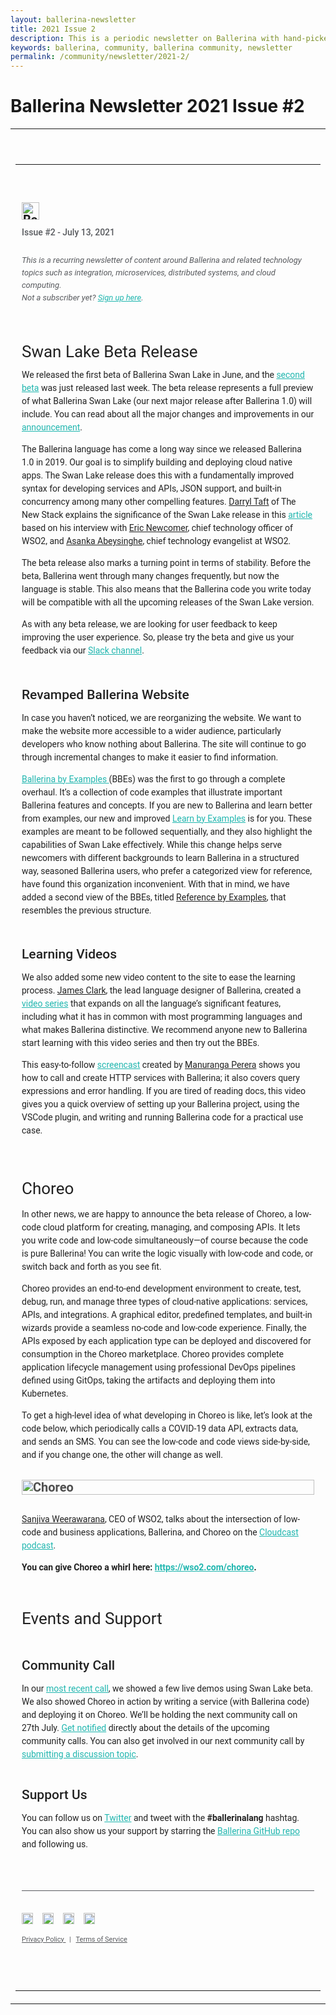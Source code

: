 ```yaml
---
layout: ballerina-newsletter
title: 2021 Issue 2
description: This is a periodic newsletter on Ballerina with hand-picked content and regular updates on the language.
keywords: ballerina, community, ballerina community, newsletter
permalink: /community/newsletter/2021-2/
---
```


# Ballerina Newsletter 2021 Issue #2

 <table
    align="center"
    border="0"
    cellpadding="0"
    cellspacing="0"
    class="wso2_full_wrap"
    style="-ms-text-size-adjust: 100%; -webkit-text-size-adjust: 100%; height: 100% !important; margin: 0; mso-table-lspace: 0pt; mso-table-rspace: 0pt; padding: 0;"
    width="100%"
>
    <tbody>
        <!-- BEGIN PREHEADER // -->
        <tr>
            <td align="center" style="-webkit-text-size-adjust: 100%; -ms-text-size-adjust: 100%; width: 100%; mso-table-lspace: 0pt; mso-table-rspace: 0pt;" valign="top">
                <table border="0" cellpadding="0" cellspacing="0" id="templatePreheader" style="-ms-text-size-adjust: 100%; -webkit-text-size-adjust: 100%; mso-table-lspace: 0pt; mso-table-rspace: 0pt;" width="100%">
                    <tbody>
                        <tr>
                            <td
                                align="center"
                                class="wso2_orange preheaderContent"
                                style="
                                    -webkit-text-size-adjust: 100%;
                                    -ms-text-size-adjust: 100%;
                                    mso-table-lspace: 0pt;
                                    mso-table-rspace: 0pt;
                                    color: #ffffff;
                                    font-family: 'Roboto', Helvetica, sans-serif;
                                    font-size: 10px;
                                    line-height: 12.5px;
                                    text-align: center;
                                    padding: 0;
                                    margin: 0;
                                    display: none !important;
                                    overflow: hidden;
                                    float: left;
                                "
                                valign="top"
                            >
                                This is a recurring newsletter of content around Ballerina and related technology topics such as integration, microservices, distributed systems, and cloud computing.
                            </td>
                        </tr>
                    </tbody>
                </table>
            </td>
        </tr>
        <!-- // END PREHEADER -->
        <tr>
            <td align="center" style="-webkit-text-size-adjust: 100%; -ms-text-size-adjust: 100%; mso-table-lspace: 0pt; mso-table-rspace: 0pt;" valign="top">
                <table border="0" cellpadding="0" cellspacing="0" id="templateHeader" style="max-width: 950px; -ms-text-size-adjust: 100%; -webkit-text-size-adjust: 100%; mso-table-lspace: 0pt; mso-table-rspace: 0pt;" width="100%">
                    <tbody>
                        <tr>
                            <td
                                align="left"
                                class="headerContent"
                                style="
                                    -webkit-text-size-adjust: 100%;
                                    -ms-text-size-adjust: 100%;
                                    mso-table-lspace: 0pt;
                                    mso-table-rspace: 0pt;
                                    color: #505050;
                                    font-family: 'Roboto', Helvetica, sans-serif;
                                    font-size: 20px;
                                    font-weight: bold;
                                    line-height: 20px;
                                    text-align: left;
                                    vertical-align: middle;
                                    padding: 60px 10px 60px 10px;
                                "
                                valign="top"
                            > 
                                <a href="https://ballerina.io/community/newsletter/?utm_source=mailer&amp;utm_medium=email&amp;utm_campaign=mailer_ballerina_newsletter_mar2021" style="text-decoration: none; border: 0;">
                                    <img class="darkLogo" src="https://wso2.cachefly.net/wso2/sites/all/images/2020/ballerina-dark-logo.png" style="display: inline-block; height: 28px;" alt="Ballerina Newsletter" />
                                </a> 
                                <img
                                    class="lightLogo"
                                    src="https://wso2.cachefly.net/wso2/sites/all/images/2020/ballerina-light-logo.png"
                                    style="display: none; overflow: hidden; float: left; width: 0px; max-height: 0px; max-width: 0px; line-height: 0px; visibility: hidden;"
                                    alt="Ballerina Newsletter"
                                />
                                <p
                                    class="darkintro"
                                    style="
                                        color: #585a5e;
                                        display: block;
                                        font-family: 'Roboto', Helvetica, sans-serif;
                                        font-size: 14px;
                                        font-weight: 500;
                                        line-height: 24px;
                                        margin: 0;
                                        text-align: left;
                                        padding-top: 8px;
                                        padding-bottom: 10px;
                                    "
                                >
                                    Issue #2 - July 13, 2021
                                </p>
                                <p class="darkintro" style="font-family: 'Roboto', Helvetica, sans-serif; font-size: 13px; color: #585a5e; line-height: 20px; font-weight: 400; text-align: left; font-style: italic;">
                                    This is a recurring newsletter of content around Ballerina and related technology topics such as integration, microservices, distributed systems, and cloud computing.<br />
                                    Not a subscriber yet? <a class="linkbody" style="color: #20b6af; text-decoration: underline;" href="https://ballerina.io/community/newsletter/" target="_blank">Sign up here</a>.
                                </p>
                                <h2 style="font-family: 'Roboto', Helvetica, sans-serif; font-size: 26px; color: rgba(0, 0, 0, 0.87); line-height: 21px; font-weight: 400; text-align: left; margin-bottom: 16px; padding-top: 30px;">
                                    Swan Lake Beta Release
                                </h2>
                                <p style="font-family: 'Roboto', Helvetica, sans-serif; font-size: 14px; color: rgba(0, 0, 0, 0.87); line-height: 21px; font-weight: 400; text-align: left;">
                                    We released the first beta of Ballerina Swan Lake in June, and the
                                    <a
                                        class="linkbody"
                                        href="https://ballerina.io/downloads/?utm_source=mailer&amp;utm_medium=email&amp;utm_campaign=mailer_ballerinanwsltr_july"
                                        style="color: #20b6af; text-decoration: underline;"
                                        target="_blank"
                                    >second beta</a>
                                    was just released last week. The beta release represents a full preview of what Ballerina Swan Lake (our next major release after Ballerina 1.0) will include. You can read about all the major changes and
                                    improvements in our
                                    <a
                                        class="linkbody"
                                        href="https://blog.ballerina.io/posts/announcing-ballerina-swan-lake-beta1/?utm_source=mailer&amp;utm_medium=email&amp;utm_campaign=mailer_ballerinanwsltr_july"
                                        style="color: #20b6af; text-decoration: underline;"
                                        target="_blank"
                                    >announcement</a>.
                                </p>
                                <p style="font-family: 'Roboto', Helvetica, sans-serif; font-size: 14px; color: rgba(0, 0, 0, 0.87); line-height: 21px; font-weight: 400; text-align: left;">
                                    The Ballerina language has come a long way since we released Ballerina 1.0 in 2019. Our goal is to simplify building and deploying cloud native apps. The Swan Lake release does this with a fundamentally
                                    improved syntax for developing services and APIs, JSON support, and built-in concurrency among many other compelling features.
                                    <a class="linkbody darklink" href="https://twitter.com/darrylktaft" style="color: rgba(0, 0, 0, 0.87); text-decoration: underline;" target="_blank">Darryl Taft</a> of The New Stack explains the
                                    significance of the Swan Lake release in this
                                    <a class="linkbody" href="https://thenewstack.io/wso2-ships-swan-lake-beta-release-of-ballerina-programming-language/" style="color: #20b6af; text-decoration: underline;" target="_blank">article</a> based
                                    on his interview with <a class="linkbody darklink" href="https://twitter.com/enewc" style="color: rgba(0, 0, 0, 0.87); text-decoration: underline;" target="_blank">Eric Newcomer</a>, chief technology
                                    officer of WSO2, and <a class="linkbody darklink" href="https://twitter.com/asankama" style="color: rgba(0, 0, 0, 0.87); text-decoration: underline;" target="_blank">Asanka Abeysinghe</a>, chief
                                    technology evangelist at WSO2.
                                </p>
                                <p style="font-family: 'Roboto', Helvetica, sans-serif; font-size: 14px; color: rgba(0, 0, 0, 0.87); line-height: 21px; font-weight: 400; text-align: left;">
                                    The beta release also marks a turning point in terms of stability. Before the beta, Ballerina went through many changes frequently, but now the language is stable. This also means that the Ballerina code
                                    you write today will be compatible with all the upcoming releases of the Swan Lake version.
                                </p>
                                <p style="font-family: 'Roboto', Helvetica, sans-serif; font-size: 14px; color: rgba(0, 0, 0, 0.87); line-height: 21px; font-weight: 400; text-align: left; padding-bottom: 20px;">
                                    As with any beta release, we are looking for user feedback to keep improving the user experience. So, please try the beta and give us your feedback via our
                                    <a
                                        class="linkbody"
                                        href="https://ballerina-platform.slack.com/?utm_source=mailer&amp;utm_medium=email&amp;utm_campaign=mailer_ballerinanwsltr_july"
                                        style="color: #20b6af; text-decoration: underline;"
                                        target="_blank"
                                    >Slack channel</a>.
                                </p>
                                <h2 style="font-family: 'Roboto', Helvetica, sans-serif; font-size: 21px; color: rgba(0, 0, 0, 0.87); line-height: 21px; font-weight: 500; text-align: left; margin-bottom: 16px;">
                                    Revamped Ballerina Website
                                </h2>
                                <p style="font-family: 'Roboto', Helvetica, sans-serif; font-size: 14px; color: rgba(0, 0, 0, 0.87); line-height: 21px; font-weight: 400; text-align: left;">
                                    In case you haven’t noticed, we are reorganizing the website. We want to make the website more accessible to a wider audience, particularly developers who know nothing about Ballerina. The site will
                                    continue to go through incremental changes to make it easier to find information.
                                </p>
                                <p style="font-family: 'Roboto', Helvetica, sans-serif; font-size: 14px; color: rgba(0, 0, 0, 0.87); line-height: 21px; font-weight: 400; text-align: left; padding-bottom: 20px;">
                                    <a
                                        class="linkbody"
                                        href="https://ballerina.io/learn/by-example/?utm_source=mailer&amp;utm_medium=email&amp;utm_campaign=mailer_ballerinanwsltr_july"
                                        style="color: #20b6af; text-decoration: underline;"
                                        target="_blank"
                                    >
                                        Ballerina by Examples
                                    </a>
                                    (BBEs) was the first to go through a complete overhaul. It’s a collection of code examples that illustrate important Ballerina features and concepts. If you are new to Ballerina and learn better from
                                    examples, our new and improved
                                    <a
                                        class="linkbody"
                                        href="https://ballerina.io/learn/by-example/introduction/?utm_source=mailer&amp;utm_medium=email&amp;utm_campaign=mailer_ballerinanwsltr_july"
                                        style="color: #20b6af; text-decoration: underline;"
                                        target="_blank"
                                    >Learn by Examples</a> is for you. These examples are meant to be followed sequentially, and they also highlight the capabilities of Swan Lake effectively. While this change helps serve newcomers with different backgrounds to
                                    learn Ballerina in a structured way, seasoned Ballerina users, who prefer a categorized view for reference, have found this organization inconvenient. With that in mind, we have added a second view of the
                                    BBEs, titled
                                    <a
                                        class="linkbody darklink"
                                        href="https://ballerina.io/learn/by-example/?utm_source=mailer&amp;utm_medium=email&amp;utm_campaign=mailer_ballerinanwsltr_july"
                                        style="color: rgba(0, 0, 0, 0.87); text-decoration: underline;"
                                        target="_blank"
                                    >Reference by Examples</a>, that resembles the previous structure.
                                </p>
                                <h2 style="font-family: 'Roboto', Helvetica, sans-serif; font-size: 21px; color: rgba(0, 0, 0, 0.87); line-height: 21px; font-weight: 500; text-align: left; margin-bottom: 16px;">Learning Videos</h2>
                                <p style="font-family: 'Roboto', Helvetica, sans-serif; font-size: 14px; color: rgba(0, 0, 0, 0.87); line-height: 21px; font-weight: 400; text-align: left;">
                                    We also added some new video content to the site to ease the learning process.
                                    <a class="linkbody darklink" href="https://twitter.com/james_clark" style="color: rgba(0, 0, 0, 0.87); text-decoration: underline;" target="_blank">James Clark</a>, the lead language designer of
                                    Ballerina, created a
                                    <a class="linkbody" href="https://www.youtube.com/playlist?list=PL7JOecNWBb0KX8RGAjF-oRknb_YIYN-dR" style="color: #20b6af; text-decoration: underline;" target="_blank">video series</a> that expands on all
                                    the language’s significant features, including what it has in common with most programming languages and what makes Ballerina distinctive. We recommend anyone new to Ballerina start learning with this
                                    video series and then try out the BBEs.
                                </p>
                                <p style="font-family: 'Roboto', Helvetica, sans-serif; font-size: 14px; color: rgba(0, 0, 0, 0.87); line-height: 21px; font-weight: 400; text-align: left; padding-bottom: 35px;">
                                    This easy-to-follow <a class="linkbody" href="https://www.youtube.com/watch?v=NxyIKoHl3Dw" style="color: #20b6af; text-decoration: underline;" target="_blank">screencast</a> created by
                                    <a class="linkbody darklink" href="https://twitter.com/manurangaperera" style="color: rgba(0, 0, 0, 0.87); text-decoration: underline;" target="_blank">Manuranga Perera</a> shows you how to call and
                                    create HTTP services with Ballerina; it also covers query expressions and error handling. If you are tired of reading docs, this video gives you a quick overview of setting up your Ballerina project,
                                    using the VSCode plugin, and writing and running Ballerina code for a practical use case.
                                </p>
                                <h2 style="font-family: 'Roboto', Helvetica, sans-serif; font-size: 26px; color: rgba(0, 0, 0, 0.87); line-height: 21px; font-weight: 400; text-align: left; margin-bottom: 16px;">Choreo</h2>
                                <p style="font-family: 'Roboto', Helvetica, sans-serif; font-size: 14px; color: rgba(0, 0, 0, 0.87); line-height: 21px; font-weight: 400; text-align: left; margin-top: 20px;">
                                    In other news, we are happy to announce the beta release of Choreo, a low-code cloud platform for creating, managing, and composing APIs. It lets you write code and low-code simultaneously—of course
                                    because the code is pure Ballerina! You can write the logic visually with low-code and code, or switch back and forth as you see fit.
                                </p>
                                <p style="font-family: 'Roboto', Helvetica, sans-serif; font-size: 14px; color: rgba(0, 0, 0, 0.87); line-height: 21px; font-weight: 400; text-align: left;">
                                    Choreo provides an end-to-end development environment to create, test, debug, run, and manage three types of cloud-native applications: services, APIs, and integrations. A graphical editor, predefined
                                    templates, and built-in wizards provide a seamless no-code and low-code experience. Finally, the APIs exposed by each application type can be deployed and discovered for consumption in the Choreo
                                    marketplace. Choreo provides complete application lifecycle management using professional DevOps pipelines defined using GitOps, taking the artifacts and deploying them into Kubernetes.
                                </p>
                                <p style="font-family: 'Roboto', Helvetica, sans-serif; font-size: 14px; color: rgba(0, 0, 0, 0.87); line-height: 21px; font-weight: 400; text-align: left; padding-bottom: 15px;">
                                    To get a high-level idea of what developing in Choreo is like, let’s look at the code below, which periodically calls a COVID-19 data API, extracts data, and sends an SMS. You can see the low-code and
                                    code views side-by-side, and if you change one, the other will change as well.
                                </p>
                                <img
                                    alt="Choreo"
                                    id="headerImage"
                                    src="https://wso2.cachefly.net/wso2/sites/all/2021/images/choreo-image.png"
                                    style="max-width: 927px; -ms-interpolation-mode: bicubic; height: auto; outline: none; text-decoration: none; width: 100%;"
                                />
                                <p style="font-family: 'Roboto', Helvetica, sans-serif; font-size: 14px; color: rgba(0, 0, 0, 0.87); line-height: 21px; font-weight: 400; text-align: left; padding-top: 15px;">
                                    <a class="linkbody darklink" href="https://twitter.com/sanjiva" style="color: rgba(0, 0, 0, 0.87); text-decoration: underline;" target="_blank">Sanjiva Weerawarana</a>, CEO of WSO2, talks about the
                                    intersection of low-code and business applications, Ballerina, and Choreo on the
                                    <a class="linkbody" href="https://www.thecloudcast.net/2021/06/low-code-meets-professional-developers.html" style="color: #20b6af; text-decoration: underline;" target="_blank">Cloudcast podcast</a>.
                                </p>
                                <p style="font-family: 'Roboto', Helvetica, sans-serif; font-size: 14px; color: rgba(0, 0, 0, 0.87); line-height: 21px; font-weight: 600; text-align: left; padding-bottom: 35px;">
                                    You can give Choreo a whirl here:
                                    <a class="linkbody" href="https://wso2.com/choreo/?utm_source=mailer&amp;utm_medium=email&amp;utm_campaign=mailer_ballerinanwsltr_july" style="color: #20b6af; text-decoration: underline;" target="_blank">
                                        https://wso2.com/choreo</a>.
                                </p>
                                <p style="font-family: 'Roboto', Helvetica, sans-serif; font-size: 26px; color: rgba(0, 0, 0, 0.87); line-height: 21px; font-weight: 400; text-align: left; margin-bottom: 16px;">Events and Support</p>
                                <h2 style="font-family: 'Roboto', Helvetica, sans-serif; font-size: 21px; color: rgba(0, 0, 0, 0.87); line-height: 21px; font-weight: 500; text-align: left; margin-bottom: 16px; padding-top: 25px;">
                                    Community Call
                                </h2>
                                <p style="font-family: 'Roboto', Helvetica, sans-serif; font-size: 14px; color: rgba(0, 0, 0, 0.87); line-height: 21px; font-weight: 400; text-align: left; margin-bottom: 1.6em;">
                                    In our <a class="linkbody" href="https://www.youtube.com/watch?v=9ZqDZ3TgnDU&amp;t=800s" style="color: #20b6af;" target="_blank">most recent call</a>, we showed a few live demos using Swan Lake beta. We
                                    also showed Choreo in action by writing a service (with Ballerina code) and deploying it on Choreo. We’ll be holding the next community call on 27th July.
                                    <a class="linkbody" href="https://docs.google.com/forms/d/e/1FAIpQLSfJkkaXmOf-ULhZ1Oi7bXAG_UmieRQ3wF8mKDohWux-8Ltfsw/viewform" style="color: #20b6af;" target="_blank">Get notified</a> directly about the
                                    details of the upcoming community calls. You can also get involved in our next community call by
                                    <a class="linkbody" href="https://docs.google.com/forms/d/e/1FAIpQLSewd7XGlQeuCI2P9XlQ-A8rtFGn9ghbdYpghIi9K03VlxHcRg/viewform" style="color: #20b6af;" target="_blank">submitting a discussion topic</a>.
                                </p>
                                <h2 style="font-family: 'Roboto', Helvetica, sans-serif; font-size: 21px; color: rgba(0, 0, 0, 0.87); line-height: 21px; font-weight: 500; text-align: left; margin-bottom: 16px; padding-top: 15px;">
                                    Support Us
                                </h2>
                                <p style="font-family: 'Roboto', Helvetica, sans-serif; font-size: 14px; color: rgba(0, 0, 0, 0.87); line-height: 21px; font-weight: 400; text-align: left; margin-bottom: 1.6em; padding-bottom: 2.5rem;">
                                    You can follow us on <a class="linkbody" href="https://twitter.com/ballerinalang" style="color: #20b6af; text-decoration: underline;" target="_blank">Twitter</a> and tweet with the
                                    <span style="font-weight: 600;">#ballerinalang</span> hashtag. You can also show us your support by starring the
                                    <a class="linkbody" href="https://github.com/ballerina-platform/ballerina-lang" style="color: #20b6af; text-decoration: underline;" target="_blank">Ballerina GitHub repo</a> and following us.
                                </p>
                                <hr style="color: #585a5e; height: 1px; background-color: #585a5e; border: 0;" /> 
                                <p style="text-align: left; margin: 35px 0 0; padding-top: 0px;">
                                    <a href="https://github.com/ballerina-platform"><img src="https://b.content.wso2.com/sites/all/ballerina.io-cdn/img/github.png" style="width: 18px;" /></a>
                                    <a href="https://stackoverflow.com/questions/tagged/ballerina"><img src="https://b.content.wso2.com/sites/all/ballerina.io-cdn/img/stackoverflow.png" style="width: 18px; margin-left: 10px;" /></a>
                                    <a href="https://twitter.com/ballerinalang"><img src="https://b.content.wso2.com/sites/all/ballerina.io-cdn/img/twitter.png" style="width: 18px; margin-left: 10px;" /></a>
                                    <a href="https://ballerina.io/community/slack/"><img src="https://b.content.wso2.com/sites/all/ballerina.io-cdn/img/slack.png" style="width: 18px; margin-left: 10px;" /></a>
                                </p>
                                <p align="left" style="font-family: 'Roboto', Helvetica, sans-serif; font-size: 11px; line-height: 21px; color: #585a5e; font-weight: 400;">
                                    <a class="darkfotterlink" href="https://ballerina.io/privacy-policy" style="font-family: 'Roboto', Helvetica, sans-serif; font-size: 11px; color: #585a5e; text-decoration: underline;" target="_blank">
                                        Privacy Policy
                                    </a>
                                    &nbsp;&nbsp;|&nbsp;&nbsp;
                                    <a class="darkfotterlink" href="https://ballerina.io/terms-of-service" style="font-family: 'Roboto', Helvetica, sans-serif; font-size: 11px; color: #585a5e; text-decoration: underline;" target="_blank">
                                        Terms of Service
                                    </a>
                                </p>
                            </td>
                        </tr>
                    </tbody>
                </table>
            </td>
        </tr>
    </tbody>
</table>
 